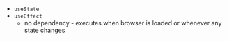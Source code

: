 - `useState`
- `useEffect`
  - no dependency - executes when browser is loaded or whenever any state changes
